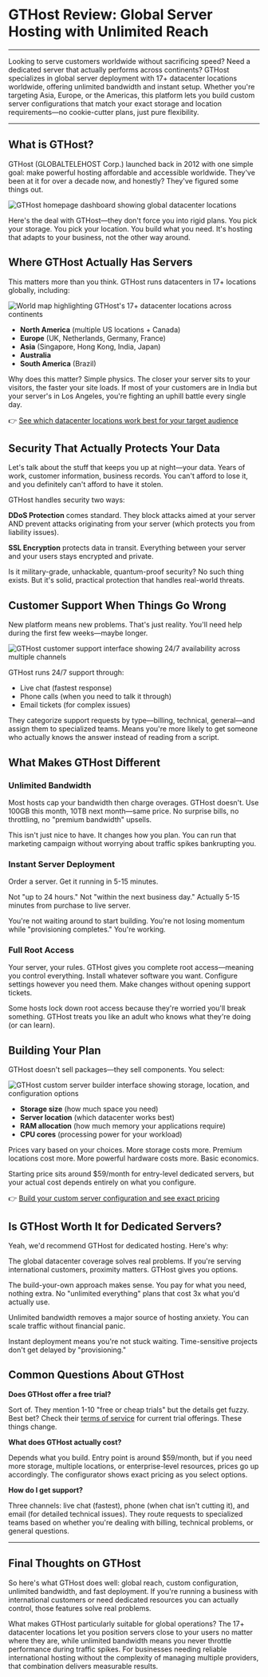 # GTHost Review: Global Server Hosting with Unlimited Reach

---

Looking to serve customers worldwide without sacrificing speed? Need a dedicated server that actually performs across continents? GTHost specializes in global server deployment with 17+ datacenter locations worldwide, offering unlimited bandwidth and instant setup. Whether you're targeting Asia, Europe, or the Americas, this platform lets you build custom server configurations that match your exact storage and location requirements—no cookie-cutter plans, just pure flexibility.

---

## What is GTHost?

GTHost (GLOBALTELEHOST Corp.) launched back in 2012 with one simple goal: make powerful hosting affordable and accessible worldwide. They've been at it for over a decade now, and honestly? They've figured some things out.

![GTHost homepage dashboard showing global datacenter locations](image/691684379442.webp)

Here's the deal with GTHost—they don't force you into rigid plans. You pick your storage. You pick your location. You build what you need. It's hosting that adapts to your business, not the other way around.

## Where GTHost Actually Has Servers

This matters more than you think. GTHost runs datacenters in 17+ locations globally, including:

![World map highlighting GTHost's 17+ datacenter locations across continents](image/628088497.webp)

- **North America** (multiple US locations + Canada)
- **Europe** (UK, Netherlands, Germany, France)
- **Asia** (Singapore, Hong Kong, India, Japan)
- **Australia**
- **South America** (Brazil)

Why does this matter? Simple physics. The closer your server sits to your visitors, the faster your site loads. If most of your customers are in India but your server's in Los Angeles, you're fighting an uphill battle every single day.

👉 [See which datacenter locations work best for your target audience](https://cp.gthost.com/en/join/72c7e6b2fc118929f9ede2978f008806)

## Security That Actually Protects Your Data

Let's talk about the stuff that keeps you up at night—your data. Years of work, customer information, business records. You can't afford to lose it, and you definitely can't afford to have it stolen.

GTHost handles security two ways:

**DDoS Protection** comes standard. They block attacks aimed at your server AND prevent attacks originating from your server (which protects you from liability issues).

**SSL Encryption** protects data in transit. Everything between your server and your users stays encrypted and private.

Is it military-grade, unhackable, quantum-proof security? No such thing exists. But it's solid, practical protection that handles real-world threats.

## Customer Support When Things Go Wrong

New platform means new problems. That's just reality. You'll need help during the first few weeks—maybe longer.

![GTHost customer support interface showing 24/7 availability across multiple channels](image/54079579.webp)

GTHost runs 24/7 support through:
- Live chat (fastest response)
- Phone calls (when you need to talk it through)
- Email tickets (for complex issues)

They categorize support requests by type—billing, technical, general—and assign them to specialized teams. Means you're more likely to get someone who actually knows the answer instead of reading from a script.

## What Makes GTHost Different

### Unlimited Bandwidth

Most hosts cap your bandwidth then charge overages. GTHost doesn't. Use 100GB this month, 10TB next month—same price. No surprise bills, no throttling, no "premium bandwidth" upsells.

This isn't just nice to have. It changes how you plan. You can run that marketing campaign without worrying about traffic spikes bankrupting you.

### Instant Server Deployment

Order a server. Get it running in 5-15 minutes. 

Not "up to 24 hours." Not "within the next business day." Actually 5-15 minutes from purchase to live server.

You're not waiting around to start building. You're not losing momentum while "provisioning completes." You're working.

### Full Root Access

Your server, your rules. GTHost gives you complete root access—meaning you control everything. Install whatever software you want. Configure settings however you need them. Make changes without opening support tickets.

Some hosts lock down root access because they're worried you'll break something. GTHost treats you like an adult who knows what they're doing (or can learn).

## Building Your Plan

GTHost doesn't sell packages—they sell components. You select:

![GTHost custom server builder interface showing storage, location, and configuration options](image/2676206292.webp)

- **Storage size** (how much space you need)
- **Server location** (which datacenter works best)
- **RAM allocation** (how much memory your applications require)
- **CPU cores** (processing power for your workload)

Prices vary based on your choices. More storage costs more. Premium locations cost more. More powerful hardware costs more. Basic economics.

Starting price sits around $59/month for entry-level dedicated servers, but your actual cost depends entirely on what you configure.

👉 [Build your custom server configuration and see exact pricing](https://cp.gthost.com/en/join/72c7e6b2fc118929f9ede2978f008806)

## Is GTHost Worth It for Dedicated Servers?

Yeah, we'd recommend GTHost for dedicated hosting. Here's why:

The global datacenter coverage solves real problems. If you're serving international customers, proximity matters. GTHost gives you options.

The build-your-own approach makes sense. You pay for what you need, nothing extra. No "unlimited everything" plans that cost 3x what you'd actually use.

Unlimited bandwidth removes a major source of hosting anxiety. You can scale traffic without financial panic.

Instant deployment means you're not stuck waiting. Time-sensitive projects don't get delayed by "provisioning."

## Common Questions About GTHost

**Does GTHost offer a free trial?**

Sort of. They mention 1-10 "free or cheap trials" but the details get fuzzy. Best bet? Check their [terms of service](https://cp.gthost.com/en/page/terms?_ga=2.179979619.656792361.1655286311-1729963139.1655286311) for current trial offerings. These things change.

**What does GTHost actually cost?**

Depends what you build. Entry point is around $59/month, but if you need more storage, multiple locations, or enterprise-level resources, prices go up accordingly. The configurator shows exact pricing as you select options.

**How do I get support?**

Three channels: live chat (fastest), phone (when chat isn't cutting it), and email (for detailed technical issues). They route requests to specialized teams based on whether you're dealing with billing, technical problems, or general questions.

---

## Final Thoughts on GTHost

So here's what GTHost does well: global reach, custom configuration, unlimited bandwidth, and fast deployment. If you're running a business with international customers or need dedicated resources you can actually control, those features solve real problems.

What makes GTHost particularly suitable for global operations? The 17+ datacenter locations let you position servers close to your users no matter where they are, while unlimited bandwidth means you never throttle performance during traffic spikes. For businesses needing reliable international hosting without the complexity of managing multiple providers, that combination delivers measurable results.
